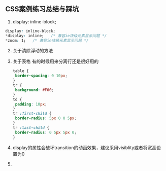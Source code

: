 ## CSS案例练习总结与踩坑

1. display: inline-block;

```css
display: inline-block;
*display: inline;	/* 兼容ie块级元素显示问题 */
*zoom: 1;	/* 兼容ie块级元素显示问题 */
```

2. 关于清除浮动的方法

3. 关于表格
   有的时候用来分离行还是很好用的

   ```css
   table {
   	border-spacing: 0 10px;
   }
   tr {
   	background: #F00;
   }
   td {
   	padding: 10px;
   }
   tr :first-child {
   	border-radius: 5px 0 0 5px;
   }
   tr :last-child {
   	border-radius: 0 5px 5px 0;
   }
   ```

4. display的属性会破坏transition的动画效果，建议采用visiblity或者将宽高设置为0

5. ​



